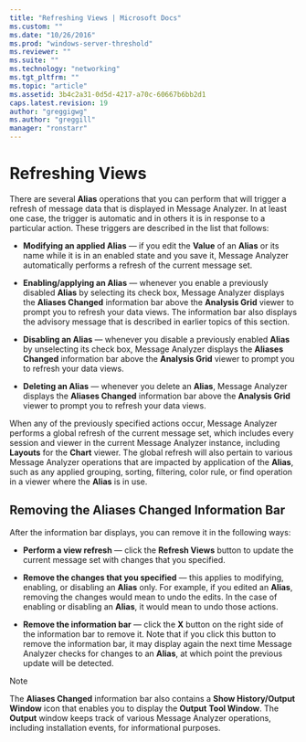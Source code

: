 ```yaml
---
title: "Refreshing Views | Microsoft Docs"
ms.custom: ""
ms.date: "10/26/2016"
ms.prod: "windows-server-threshold"
ms.reviewer: ""
ms.suite: ""
ms.technology: "networking"
ms.tgt_pltfrm: ""
ms.topic: "article"
ms.assetid: 3b4c2a31-0d5d-4217-a70c-60667b6bb2d1
caps.latest.revision: 19
author: "greggigwg"
ms.author: "greggill"
manager: "ronstarr"
---
```


# Refreshing Views

There are several **Alias** operations that you can perform that will trigger a refresh of message data that is displayed in Message Analyzer. In at least one case, the trigger is automatic and in others it is in response to a particular action. These triggers are described in the list that follows:  
  
-   **Modifying an applied Alias** — if you edit the **Value** of an **Alias** or its name while it is in an enabled state and you save it, Message Analyzer automatically performs a refresh of the current message set.  
  
-   **Enabling/applying an Alias** — whenever you enable a previously disabled **Alias** by selecting its check box, Message Analyzer displays the **Aliases Changed** information bar above the **Analysis Grid** viewer to prompt you to refresh your data views. The information bar also displays the advisory message that is described in earlier topics of this section.  
  
-   **Disabling an Alias** — whenever you disable a previously enabled **Alias** by unselecting its check box, Message Analyzer displays the **Aliases Changed** information bar above the **Analysis Grid** viewer to prompt you to refresh your data views.  
  
-   **Deleting an Alias** — whenever you delete an **Alias**, Message Analyzer displays the **Aliases Changed** information bar above the **Analysis Grid** viewer to prompt you to refresh your data views.  
  
When any of the previously specified actions occur, Message Analyzer performs a global refresh of the current message set, which includes every session and viewer in the current Message Analyzer instance, including **Layouts** for the **Chart** viewer. The global refresh will also pertain to various Message Analyzer operations that are impacted by application of the **Alias**, such as any applied grouping, sorting, filtering, color rule, or find operation in a viewer where the **Alias** is in use.  
  
## Removing the Aliases Changed Information Bar  

 After the information bar displays, you can remove it in the following ways:  
  
-   **Perform a view refresh** — click the **Refresh Views** button to update the current message set with changes that you specified.  
  
-   **Remove the changes that you specified** — this applies to modifying, enabling, or disabling an **Alias** only. For example, if you edited an **Alias**, removing the changes would mean to undo the edits. In the case of enabling or disabling an **Alias**, it would mean to undo those actions.  
  
-   **Remove the information bar** — click the **X** button on the right side of the information bar to remove it. Note that if you click this button to remove the information bar, it may display again the next time Message Analyzer checks for changes to an **Alias**, at which point the previous update will be detected.  
  
> [!NOTE]
>  The **Aliases Changed** information bar also contains a **Show History/Output Window** icon that enables you to display the **Output** **Tool Window**. The  **Output** window keeps track of various Message Analyzer operations, including installation events, for informational purposes.